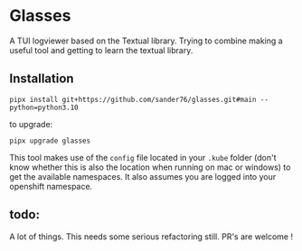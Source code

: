 # Glasses

A TUI logviewer based on the Textual library. Trying to combine making a useful tool and getting to learn the textual library.

## Installation

```
pipx install git+https://github.com/sander76/glasses.git#main --python=python3.10
```

to upgrade:

```
pipx upgrade glasses
```

This tool makes use of the `config` file located in your `.kube` folder (don't know whether this is also the location when running on mac or windows) to get the available namespaces. It also assumes you are logged into your openshift namespace.


## todo:

A lot of things. This needs some serious refactoring still. PR's are welcome !
